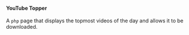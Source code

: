 #### YouTube Topper ####
A `php` page that displays the topmost videos of the day and allows it to be downloaded.
